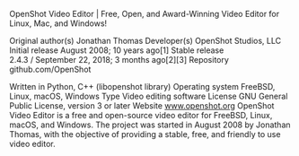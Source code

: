 OpenShot Video Editor | Free, Open, and Award-Winning Video Editor for Linux, Mac, and Windows!

Original author(s) Jonathan Thomas 
Developer(s)	OpenShot Studios, LLC
Initial release	August 2008; 10 years ago[1]
Stable release	
2.4.3 / September 22, 2018; 3 months ago[2][3]
Repository github.com/OpenShot

Written in Python, C++ (libopenshot library) Operating system FreeBSD, Linux, macOS, Windows
Type Video editing software
License	GNU General Public License, version 3 or later Website www.openshot.org
OpenShot Video Editor is a free and open-source video editor for FreeBSD, Linux, macOS, and Windows. The project was started in August 2008 by Jonathan Thomas, with the objective of providing a stable, free, and friendly to use video editor.
